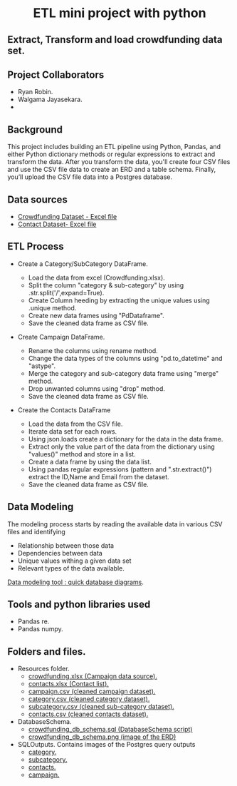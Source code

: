 
<h1 align="center">ETL mini project with python</h1>

## Extract, Transform and load crowdfunding data set.

## Project Collaborators
- Ryan Robin.
- Walgama Jayasekara.
- 
## Background
This project includes building an ETL pipeline using Python, Pandas, and either Python dictionary methods or regular expressions to extract and transform the data. 
After you transform the data, you'll create four CSV files and use the CSV file data to create an ERD and a table schema. 
Finally, you’ll upload the CSV file data into a Postgres database.

## Data sources
- [Crowdfunding Dataset - Excel file](Resources/crowdfunding.xlsx)
- [Contact Dataset- Excel file](Resources/contacts.xlsx)

## ETL Process
- Create a Category/SubCategory DataFrame.
  - Load the data from excel (Crowdfunding.xlsx).
  - Split the column "category & sub-category" by using .str.split('/',expand=True).
  - Create Column heeding by extracting the unique values using .unique method.
  - Create new data frames using "PdDataframe".
  - Save the cleaned data frame as CSV file.
  
- Create Campaign DataFrame.
  - Rename the columns using rename method.
  - Change the data types of the columns   using "pd.to_datetime" and "astype".
  - Merge the category and sub-category data frame using "merge" method.  
  - Drop unwanted columns using "drop" method.
  - Save the cleaned data frame as CSV file.

- Create the Contacts DataFrame
  - Load the data from the CSV file.
  - Iterate data set for each rows.
  - Using json.loads create a dictionary for the data in the data frame.
  - Extract only the value part of the data from the dictionary using "values()" method and store in a list.
  - Create a data frame by using the data list.
  - Using pandas regular expressions (pattern and ".str.extract()") extract the ID,Name and Email from the dataset.
  - Save the cleaned data frame as CSV file.  

## Data Modeling
The modeling process starts by reading the available data in various CSV files and identifying 
- Relationship between those data
- Dependencies between data
- Unique values withing a given data set
- Relevant types of the data available. 

[Data modeling tool : quick database diagrams](https://www.quickdatabasediagrams.com). 

## Tools and python libraries used
- Pandas re.
- Pandas numpy.

## Folders and files.
- Resources folder. 
  - [crowdfunding.xlsx (Campaign data source).](Resources/crowdfunding.xlsx)
  - [contacts.xlsx (Contact list).](Resources/contacts.xlsx)
  - [campaign.csv (cleaned campaign dataset).](Resources/campaign.csv)
  - [category.csv (cleaned category dataset).](Resources/category.csv)
  - [subcategory.csv (cleaned sub-category dataset).](Resources/subcategory.csv)
  - [contacts.csv (cleaned contacts dataset).](Resources/contacts.csv)
- DatabaseSchema.
  - [crowdfunding_db_schema.sql (DatabaseSchema script)](DatabaseSchema/crowdfunding_db_schema.sql)
  - [crowdfunding_db_schema.png (image of the ERD)](DatabaseSchema/crowdfunding_db_schema.png)
- SQLOutputs.
Contains images of the Postgres query outputs
  - [category.](SQLOutputs/campaign.png)
  - [subcategory.](SQLOutputs/subcategory.png)
  - [contacts.](SQLOutputs/contacts.png)
  - [campaign.](SQLOutputs/campaign.png)
